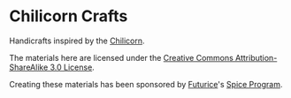 # Chilicorn Crafts

Handicrafts inspired by the [Chilicorn](https://spiceprogram.org/chilicorn-history/).

The materials here are licensed under the [Creative Commons Attribution-ShareAlike 3.0 License](http://creativecommons.org/licenses/by-sa/3.0/).

Creating these materials has been sponsored by [Futurice](http://futurice.com)'s [Spice Program](http://spiceprogram.org/oss-sponsorship/).
